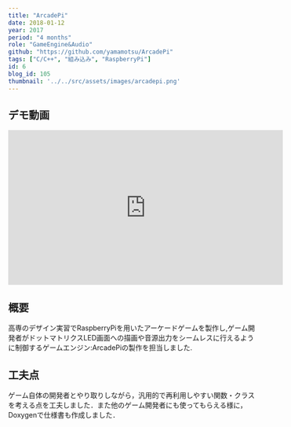 ```yaml
---
title: "ArcadePi"
date: 2018-01-12
year: 2017
period: "4 months"
role: "GameEngine&Audio"
github: "https://github.com/yamamotsu/ArcadePi"
tags: ["C/C++", "組み込み", "RaspberryPi"]
id: 6
blog_id: 105
thumbnail: '../../src/assets/images/arcadepi.png'
---
```


## デモ動画
<iframe width="560" height="315" src="https://www.youtube-nocookie.com/embed/VHNpqLCyJPY" frameborder="0" allow="accelerometer; autoplay; clipboard-write; encrypted-media; gyroscope; picture-in-picture" allowfullscreen></iframe>

## 概要
高専のデザイン実習でRaspberryPiを用いたアーケードゲームを製作し,ゲーム開発者がドットマトリクスLED画面への描画や音源出力をシームレスに行えるように制御するゲームエンジン:ArcadePiの製作を担当しました.

## 工夫点

ゲーム自体の開発者とやり取りしながら，汎用的で再利用しやすい関数・クラスを考える点を工夫しました．また他のゲーム開発者にも使ってもらえる様に，Doxygenで仕様書も作成しました．
